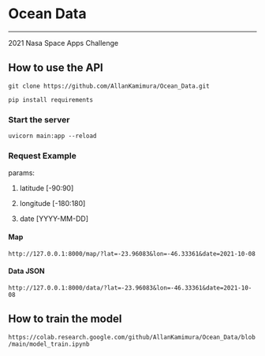 # Ocean Data
----
2021 Nasa Space Apps Challenge


## How to use the API
`git clone https://github.com/AllanKamimura/Ocean_Data.git`

`pip install requirements`

### Start the server
`uvicorn main:app --reload`

### Request Example
params:
1.  latitude [-90:90]

2.  longitude [-180:180]

3.  date [YYYY-MM-DD]
#### Map
`http://127.0.0.1:8000/map/?lat=-23.96083&lon=-46.33361&date=2021-10-08`

#### Data JSON
`http://127.0.0.1:8000/data/?lat=-23.96083&lon=-46.33361&date=2021-10-08`

## How to train the model
`https://colab.research.google.com/github/AllanKamimura/Ocean_Data/blob/main/model_train.ipynb`
